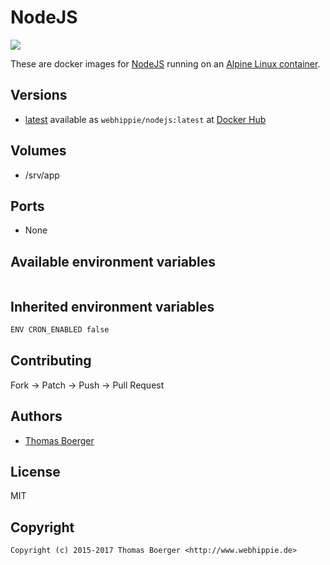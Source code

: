 # NodeJS

[![](https://images.microbadger.com/badges/image/webhippie/nodejs.svg)](https://microbadger.com/images/webhippie/nodejs "Get your own image badge on microbadger.com")

These are docker images for [NodeJS](https://nodejs.org) running on an [Alpine Linux container](https://registry.hub.docker.com/u/webhippie/alpine/).


## Versions

* [latest](https://github.com/dockhippie/nodejs/tree/master) available as ```webhippie/nodejs:latest``` at [Docker Hub](https://registry.hub.docker.com/u/webhippie/nodejs/)


## Volumes

* /srv/app


## Ports

* None


## Available environment variables

```bash
```


## Inherited environment variables

```bash
ENV CRON_ENABLED false
```


## Contributing

Fork -> Patch -> Push -> Pull Request


## Authors

* [Thomas Boerger](https://github.com/tboerger)


## License

MIT


## Copyright

```
Copyright (c) 2015-2017 Thomas Boerger <http://www.webhippie.de>
```
